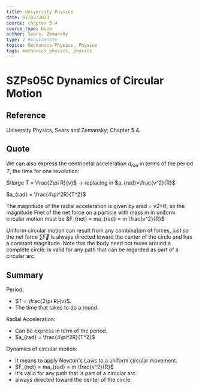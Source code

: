 ```yaml
---
title: University Physics
date: 07/03/2023
source: chapter 5.4
source_type: book 
author: Sears, Zemansky
type: 2 #sourcenote
topics: Mechanics Physics, Physics
tags: mechanics_physics, physics
---
```

# SZPs05C Dynamics of Circular Motion

## **Reference**
University Physics, Sears and Zemansky; Chapter 5.4.

## **Quote**
We can also express the centripetal acceleration $a_{rad}$ in terms of the period $T$, the time for one revolution:
 
$\large T = \frac{2\pi R}{v}$ -> replacing in $a_{rad}=\frac{v^2}{R}$

$a_{rad} = \frac{4\pi^2R}{T^2}$

The magnitude of the radial acceleration is given by arad = v2>R, so the magnitude Fnet of the net force on a particle with mass m in uniform circular motion must be
$F_{net} = ma_{rad} = m \frac{v^2}{R}$

Uniform circular motion can result from any combination of forces, just so the net force $\sum\vec{F}$ is always directed toward the center of the circle and has a constant magnitude. Note that the body need not move around a complete circle: is valid for any path that can be regarded as part of a circular arc.

## **Summary**
Period:
- $T = \frac{2\pi R}{v}$.
- The time that takes to do a round.

Radial Acceleration:
- Can be express in term of the period.
- $a_{rad} = \frac{4\pi^2R}{T^2}$

Dynamics of circular motion:
- It means to apply Newton's Laws to a uniform circular movement.
- $F_{net} = ma_{rad} = m \frac{v^2}{R}$
- It's valid for any path that is part of a circular arc.
- always directed toward the center of the circle.